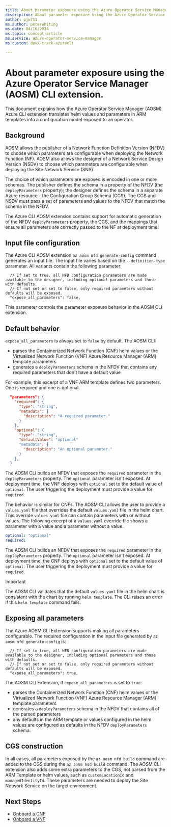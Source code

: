 ```yaml
---
title: About parameter exposure using the Azure Operator Service Manager (AOSM) CLI extension.
description: About parameter exposure using the Azure Operator Service Manager (AOSM) CLI extension.
author: pjw711
ms.author: peterwhiting
ms.date: 04/16/2024
ms.topic: concept-article
ms.service: azure-operator-service-manager
ms.custom: devx-track-azurecli

---
```

# About parameter exposure using the Azure Operator Service Manager (AOSM) CLI extension.

This document explains how the Azure Operator Service Manager (AOSM) Azure CLI extension translates helm values and parameters in ARM templates into a configuration model exposed to an operator.

## Background

AOSM allows the publisher of a Network Function Definition Version (NFDV) to choose which parameters are configurable when deploying the Network Function (NF). AOSM also allows the designer of a Network Service Design Version (NSDV) to choose which parameters are configurable when deploying the Site Network Service (SNS).

The choice of which parameters are exposed is encoded in one or more schemas. The publisher defines the schema in a property of the NFDV (the `deployParameters` property); the designer defines the schema in a separate Azure resource - the Configuration Group Schema (CGS). The CGS and NSDV must pass a set of parameters and values to the NFDV that match the schema in the NFDV.

The Azure CLI AOSM extension contains support for automatic generation of the NFDV `deployParameters` property, the CGS, and the mappings that ensure all parameters are correctly passed to the NF at deployment time.

## Input file configuration

The Azure CLI AOSM extension `az aosm nfd generate-config` command generates an input file. The input file varies based on the `--definition-type` parameter. All variants contain the following parameter:

```jsonc
  // If set to true, all NFD configuration parameters are made available to the designer, including optional parameters and those with defaults.
  // If not set or set to false, only required parameters without defaults will be exposed.
  "expose_all_parameters": false,
```

This parameter controls the parameter exposure behavior in the AOSM CLI extension.

## Default behavior

`expose_all_parameters` is always set to `false` by default. The AOSM CLI:

- parses the Containerized Network Function (CNF) helm values or the Virtualized Network Function (VNF) Azure Resource Manager (ARM) template parameters
- generates a `deployParameters` schema in the NFDV that contains any required parameters that don't have a default value

For example, this excerpt of a VNF ARM template defines two parameters. One is required and one is optional.

```json
  "parameters": {
    "required": {
      "type": "string",
      "metadata": {
        "description": "A required parameter."
      }
    },
    "optional": {
      "type": "string",
      "defaultValue": "optional"
      "metadata": {
        "description": "An optional parameter."
      }
    },
  }
```

The AOSM CLI builds an NFDV that exposes the `required` parameter in the `deployParameters` property. The `optional` parameter isn't exposed. At deployment time, the VNF deploys with `optional` set to the default value of `optional`. The user triggering the deployment must provide a value for `required`.

The behavior is similar for CNFs. The AOSM CLI allows the user to provide a `values.yaml` file that overrides the default `values.yaml` file in the helm chart. This override `values.yaml` file can contain parameters with or without values. The following excerpt of a `values.yaml` override file shows a parameter with a value and a parameter without a value.

```yml
optional: "optional"
required:
```

The AOSM CLI builds an NFDV that exposes the `required` parameter in the `deployParameters` property. The `optional` parameter isn't exposed. At deployment time, the CNF deploys with `optional` set to the default value of `optional`. The user triggering the deployment must provide a value for `required`.

> [!IMPORTANT]
> The AOSM CLI validates that the default `values.yaml` file in the helm chart is consistent with the chart by running `helm template`. The CLI raises an error if this `helm template` command fails.

## Exposing all parameters

The Azure AOSM CLI Extension supports making all parameters configurable. The required configuration in the input file generated by `az aosm nfd generate-config` is:

```jsonc
  // If set to true, all NFD configuration parameters are made available to the designer, including optional parameters and those with defaults.
  // If not set or set to false, only required parameters without defaults will be exposed.
  "expose_all_parameters": true,
```

The AOSM CLI Extension, if `expose_all_parameters` is set to `true`:

- parses the Containerized Network Function (CNF) helm values or the Virtualized Network Function (VNF) Azure Resource Manager (ARM) template parameters
- generates a `deployParameters` schema in the NFDV that contains all of the parsed parameters
- any defaults in the ARM template or values configured in the helm values are configured as defaults in the NFDV `deployParameters` schema.

## CGS construction

In all cases, all parameters exposed by the `az aosm nfd build` command are added to the CGS during the `az aosm nsd build` command. The AOSM CLI extension also adds some extra parameters to the CGS, not parsed from the ARM Template or helm values, such as `customLocationId` and `managedIdentityId`. These parameters are needed to deploy the Site Network Service on the target environment.

## Next Steps

- [Onboard a CNF](how-to-onboard-containerized-network-function-cli.md)
- [Onboard a VNF](how-to-onboard-virtualized-network-function-cli.md)